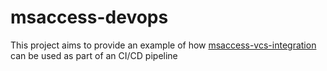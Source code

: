 # msaccess-devops
This project aims to provide an example of how [msaccess-vcs-integration](https://github.com/cenx1/msaccess-vcs-integration) can be used as part of an CI/CD pipeline
